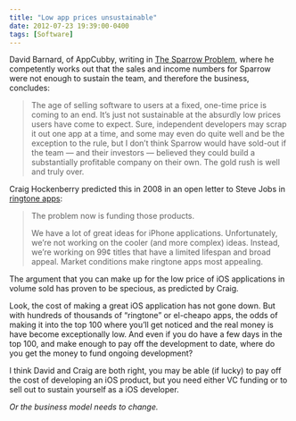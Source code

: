 ```yaml
---
title: "Low app prices unsustainable"
date: 2012-07-23 19:39:00-0400
tags: [Software]
---
```


David Barnard, of AppCubby, writing in [The Sparrow Problem](http://appcubby.com/blog/the-sparrow-problem/), where he competently works out that the sales and income numbers for Sparrow were not enough to sustain the team, and therefore the business, concludes:

> The age of selling software to users at a fixed, one-time price is coming to an end. It’s just not sustainable at the absurdly low prices users have come to expect. Sure, independent developers may scrap it out one app at a time, and some may even do quite well and be the exception to the rule, but I don’t think Sparrow would have sold-out if the team — and their investors — believed they could build a substantially profitable company on their own. The gold rush is well and truly over.

Craig Hockenberry predicted this in 2008 in an open letter to Steve Jobs in [ringtone apps](http://furbo.org/2008/12/09/ring-tone-apps/):

> The problem now is funding those products.
> 
> We have a lot of great ideas for iPhone applications. Unfortunately, we’re not working on the cooler (and more complex) ideas. Instead, we’re working on 99¢ titles that have a limited lifespan and broad appeal. Market conditions make ringtone apps most appealing.

The argument that you can make up for the low price of iOS applications in volume sold has proven to be specious, as predicted by Craig.

Look, the cost of making a great iOS application has not gone down. But with hundreds of thousands of “ringtone” or el-cheapo apps, the odds of making it into the top 100 where you’ll get noticed and the real money is have become exceptionally low. And even if you do have a few days in the top 100, and make enough to pay off the development to date, where do you get the money to fund ongoing development?

I think David and Craig are both right, you may be able (if lucky) to pay off the cost of developing an iOS product, but you need either VC funding or to sell out to sustain yourself as a iOS developer.

*Or the business model needs to change.*
